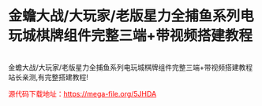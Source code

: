 # 金蟾大战/大玩家/老版星力全捕鱼系列电玩城棋牌组件完整三端+带视频搭建教程
<br>金蟾大战/大玩家/老版星力全捕鱼系列电玩城棋牌组件完整三端+带视频搭建教程 <br>站长亲测,有完整搭建教程!<br>
<p style="color: red;">源代码下载地址：<a href="https://mega-file.org/1GShO" style="color: red;">https://mega-file.org/5JHDA</a></p>
